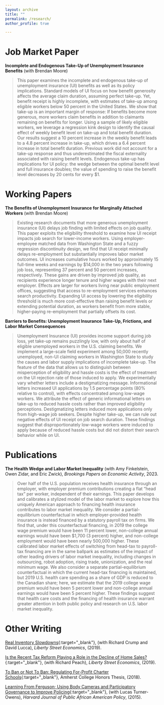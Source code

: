 ```yaml
---
layout: archive
title: ""
permalink: /research/
author_profile: true

---
```



# Job Market Paper


**Incomplete and Endogenous Take-Up of Unemployment Insurance Benefits** (with Brendan Moore) 
> This paper examines the incomplete and endogenous take-up of unemployment insurance (UI) benefits as well as its policy implications. Standard models of UI focus on how benefit generosity affects the average claim duration, assuming perfect take-up. Yet, benefit receipt is highly incomplete, with estimates of take-up among eligible workers below 50 percent in the United States. We show that take-up is an important margin of response: If benefits become more generous, more workers claim benefits in addition to claimants remaining on benefits for longer. Using a sample of likely eligible workers, we leverage a regression kink design to identify the causal effect of weekly benefit level on take-up and total benefit duration. Our results suggest a 10 percent increase in the weekly benefit leads to a 4.8 percent increase in take-up, which drives a 6.4 percent increase in total benefit duration. Previous work did not account for a take-up response and thus underestimated the fiscal externality associated with raising benefit levels. Endogenous take-up has implications for UI policy: the wedge between the optimal benefit level and full insurance doubles; the value of spending to raise the benefit level decreases by 20 cents for every \$1.


# Working Papers

**The Benefits of Unemployment Insurance for Marginally Attached Workers** (with Brendan Moore)
> Existing research documents that more generous unemployment insurance (UI) delays job finding with limited effects on job quality. This paper exploits the eligibility threshold to examine how UI receipt impacts job search for lower-income workers. Using employer-employee matched data from Washington State and a fuzzy regression discontinuity design, we find that UI receipt minimally delays re-employment but substantially improves labor market outcomes. UI increases cumulative hours worked by approximately 15 full-time weeks and earnings by \$14,000 in the two years following job loss, representing 37 percent and 50 percent increases, respectively. These gains are driven by improved job quality, as recipients experience longer tenure and higher wages with their next employer. Effects are larger for workers living near public employment offices, suggesting that access to re-employment services enhances search productivity. Expanding UI access by lowering the eligibility threshold is much more cost-effective than raising benefit levels or extending potential duration, as workers benefit from more stable, higher-paying re-employment that partially offsets its cost.


**Barriers to Benefits: Unemployment Insurance Take-Up, Frictions, and Labor Market Consequences**
> Unemployment Insurance (UI) provides income support during job loss, yet take-up remains puzzlingly low, with only about half of eligible unemployed workers in the U.S. claiming benefits. We implement a large-scale field experiment among 50,000 recently unemployed, non-UI claiming workers in Washington State to study the causes and labor supply implications of incomplete take-up. The feature of the data that allows us to distinguish between misperception of eligibility and hassle costs is the effect of treatment on the UI rejection rate of those induced to apply. We experimentally vary whether letters include a destigmatizing message. Informational letters increased UI applications by 1.5 percentage points (80% relative to control), with effects concentrated among low-wage workers. We attribute the effect of generic informational letters on take-up to reduced hassle costs rather than improved eligibility perceptions. Destigmatizing letters induced more applications only from high-wage job seekers. Despite higher take-up, we can rule out negative effects of UI receipt on job search duration. These findings suggest that disproportionately low-wage workers were induced to apply because of reduced hassle costs but did not distort their search behavior while on UI.



# Publications

**The Health Wedge and Labor Market Inequality** (with Amy Finkelstein, Owen Zidar, and Eric Zwick), _Brookings Papers on Economic Activity_, 2023.
> Over half of the U.S. population receives health insurance through an employer, with employer premium contributions creating a flat “head tax” per worker, independent of their earnings. This paper develops and calibrates a stylized model of the labor market to explore how this uniquely American approach to financing health insurance contributes to labor market inequality. We consider a partial-equilibrium counterfactual in which employer-provided health insurance is instead financed by a statutory payroll tax on firms. We find that, under this counterfactual financing, in 2019 the college wage premium would have been 11 percent lower, non-college annual earnings would have been $1,700 (3 percent) higher, and non-college employment would have been nearly 500,000 higher. These calibrated labor market effects of switching from head-tax to payroll-tax financing are in the same ballpark as estimates of the impact of other leading drivers of labor market inequality, including changes in outsourcing, robot adoption, rising trade, unionization, and the real minimum wage. We also consider a separate partial-equilibrium counterfactual in which the current head-tax financing is maintained, but 2019 U.S. health care spending as a share of GDP is reduced to the Canadian share; here, we estimate that the 2019 college wage premium would have been 5 percent lower and non-college annual earnings would have been 5 percent higher. These findings suggest that health care costs and the financing of health insurance warrant greater attention in both public policy and research on U.S. labor market inequality.


# Other Writing

[Real Inventory Slowdowns](https://libertystreeteconomics.newyorkfed.org/2019/11/real-inventory-slowdowns.html){:target="_blank"}, (with Richard Crump and David Lucca), _Liberty Street Economics_, (2019).

[Is the Recent Tax Reform Playing a Role in the Decline of Home Sales?](https://libertystreeteconomics.newyorkfed.org/2019/04/is-the-recent-tax-reform-playing-a-role-in-the-decline-of-home-sales.html){:target="_blank"}, (with Richard Peach), _Liberty Street Economics_, (2019).

[To Ban or Not To Ban: Regulating For-Profit Charter Schools](https://www.amherst.edu/system/files/media/Casey%2520McQuillan%2520Thesis.pdf){:target="_blank"}, Amherst College Honors Thesis,
(2018).

[Learning From Ferguson; Using Body Cameras and Participatory Governance to Improve Policing](https://studentreview.hks.harvard.edu/learning-from-ferguson-using-body-cameras-and-participatory-governance-to-improve-policing/){:target="_blank"}, (with Lucas Turner-Owens), _Harvard Journal of Public African American Policy_, (2015).